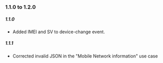 ### 1.1.0 to 1.2.0

##### 1.1.0

* Added IMEI and SV to device-change event.

##### 1.1.1

* Corrected invalid JSON in the "Mobile Network information" use case



